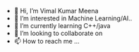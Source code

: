 - 👋 Hi, I’m Vimal Kumar Meena
- 👀 I’m interested in Machine Learning/AI..
- 🌱 I’m currently learning C++/java
- 💞️ I’m looking to collaborate on 
- 📫 How to reach me ...

<!---
Vimalnith2021/Vimalnith2021 is a ✨ special ✨ repository because its `README.md` (this file) appears on your GitHub profile.
You can click the Preview link to take a look at your changes.
--->
